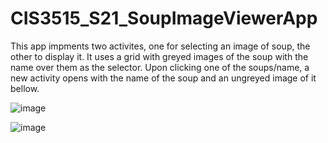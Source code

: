 # CIS3515_S21_SoupImageViewerApp

This app impments two activites, one for selecting an image of soup, the other to display it.
It uses a grid with greyed images of the soup with the name over them as the selector.
Upon clicking one of the soups/name, a new activity opens with the name of the soup and an ungreyed image of it bellow.

![image](https://user-images.githubusercontent.com/61506873/110230788-71633300-7ee1-11eb-8d46-2cb3627b9604.png)

![image](https://user-images.githubusercontent.com/61506873/110230790-7a540480-7ee1-11eb-8756-59a6f0da0880.png)
